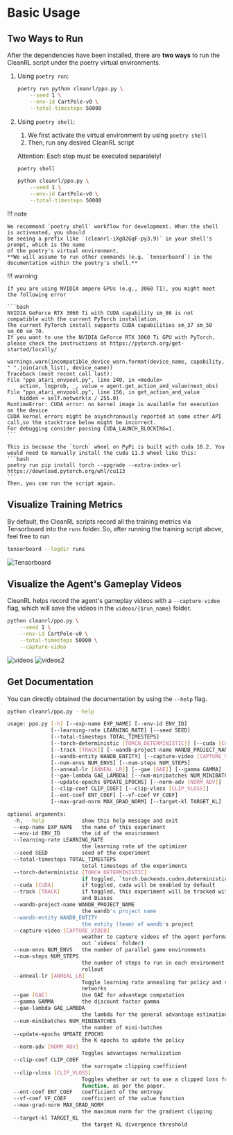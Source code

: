 # Basic Usage

## Two Ways to Run
After the dependencies have been installed, there are **two ways** to run 
the CleanRL script under the poetry virtual environments.


1. Using `poetry run`:

    ```bash
    poetry run python cleanrl/ppo.py \
        --seed 1 \
        --env-id CartPole-v0 \
        --total-timesteps 50000
    ```
    <script id="asciicast-443649" src="https://asciinema.org/a/443649.js" async></script>


2. Using `poetry shell`:

    1. We first activate the virtual environment by using
    `poetry shell`
    2. Then, run any desired CleanRL script
   
    Attention: Each step must be executed separately!


    ```bash
    poetry shell
    ```
    ```bash
    python cleanrl/ppo.py \
        --seed 1 \
        --env-id CartPole-v0 \
        --total-timesteps 50000
    ```
    <script id="asciicast-JL1FR00I2JNklAhMd2dwEAQuz" src="https://asciinema.org/a/JL1FR00I2JNklAhMd2dwEAQuz.js" async></script>

!!! note

    We recommend `poetry shell` workflow for development. When the shell is activeated, you should
    be seeing a prefix like `(cleanrl-iXg02GqF-py3.9)` in your shell's prompt, which is the name
    of the poetry's virtual environment.
    **We will assume to run other commands (e.g. `tensorboard`) in the documentation within the poetry's shell.**


!!! warning

    If you are using NVIDIA ampere GPUs (e.g., 3060 TI), you might meet the following error

    ```bash
    NVIDIA GeForce RTX 3060 Ti with CUDA capability sm_86 is not compatible with the current PyTorch installation.
    The current PyTorch install supports CUDA capabilities sm_37 sm_50 sm_60 sm_70.
    If you want to use the NVIDIA GeForce RTX 3060 Ti GPU with PyTorch, please check the instructions at https://pytorch.org/get-started/locally/

    warnings.warn(incompatible_device_warn.format(device_name, capability, " ".join(arch_list), device_name))
    Traceback (most recent call last):
    File "ppo_atari_envpool.py", line 240, in <module>
        action, logprob, _, value = agent.get_action_and_value(next_obs)
    File "ppo_atari_envpool.py", line 156, in get_action_and_value
        hidden = self.network(x / 255.0)
    RuntimeError: CUDA error: no kernel image is available for execution on the device
    CUDA kernel errors might be asynchronously reported at some other API call,so the stacktrace below might be incorrect.
    For debugging consider passing CUDA_LAUNCH_BLOCKING=1.
    ```

    This is because the `torch` wheel on PyPi is built with cuda 10.2. You would need to manually install the cuda 11.3 wheel like this:
    ```bash
    poetry run pip install torch --upgrade --extra-index-url https://download.pytorch.org/whl/cu113
    ```
    Then, you can run the script again.

## Visualize Training Metrics

By default, the CleanRL scripts record all the training metrics via Tensorboard
into the `runs` folder. So, after running the training script above, feel free to run

```bash
tensorboard --logdir runs
```

![Tensorboard](tensorboard.png)


## Visualize the Agent's Gameplay Videos

CleanRL helps record the agent's gameplay videos with a `--capture-video` flag,
which will save the videos in the `videos/{$run_name}` folder.

```bash linenums="1" hl_lines="5"
python cleanrl/ppo.py \
    --seed 1 \
    --env-id CartPole-v0 \
    --total-timesteps 50000 \
    --capture-video
```

![videos](videos.png)
![videos2](videos2.png)

## Get Documentation

You can directly obtained the documentation by using the `--help` flag.

```bash
python cleanrl/ppo.py --help

usage: ppo.py [-h] [--exp-name EXP_NAME] [--env-id ENV_ID]
              [--learning-rate LEARNING_RATE] [--seed SEED]
              [--total-timesteps TOTAL_TIMESTEPS]
              [--torch-deterministic [TORCH_DETERMINISTIC]] [--cuda [CUDA]]
              [--track [TRACK]] [--wandb-project-name WANDB_PROJECT_NAME]
              [--wandb-entity WANDB_ENTITY] [--capture-video [CAPTURE_VIDEO]]
              [--num-envs NUM_ENVS] [--num-steps NUM_STEPS]
              [--anneal-lr [ANNEAL_LR]] [--gae [GAE]] [--gamma GAMMA]
              [--gae-lambda GAE_LAMBDA] [--num-minibatches NUM_MINIBATCHES]
              [--update-epochs UPDATE_EPOCHS] [--norm-adv [NORM_ADV]]
              [--clip-coef CLIP_COEF] [--clip-vloss [CLIP_VLOSS]]
              [--ent-coef ENT_COEF] [--vf-coef VF_COEF]
              [--max-grad-norm MAX_GRAD_NORM] [--target-kl TARGET_KL]

optional arguments:
  -h, --help            show this help message and exit
  --exp-name EXP_NAME   the name of this experiment
  --env-id ENV_ID       the id of the environment
  --learning-rate LEARNING_RATE
                        the learning rate of the optimizer
  --seed SEED           seed of the experiment
  --total-timesteps TOTAL_TIMESTEPS
                        total timesteps of the experiments
  --torch-deterministic [TORCH_DETERMINISTIC]
                        if toggled, `torch.backends.cudnn.deterministic=False`
  --cuda [CUDA]         if toggled, cuda will be enabled by default
  --track [TRACK]       if toggled, this experiment will be tracked with Weights
                        and Biases
  --wandb-project-name WANDB_PROJECT_NAME
                        the wandb's project name
  --wandb-entity WANDB_ENTITY
                        the entity (team) of wandb's project
  --capture-video [CAPTURE_VIDEO]
                        weather to capture videos of the agent performances (check
                        out `videos` folder)
  --num-envs NUM_ENVS   the number of parallel game environments
  --num-steps NUM_STEPS
                        the number of steps to run in each environment per policy
                        rollout
  --anneal-lr [ANNEAL_LR]
                        Toggle learning rate annealing for policy and value
                        networks
  --gae [GAE]           Use GAE for advantage computation
  --gamma GAMMA         the discount factor gamma
  --gae-lambda GAE_LAMBDA
                        the lambda for the general advantage estimation
  --num-minibatches NUM_MINIBATCHES
                        the number of mini-batches
  --update-epochs UPDATE_EPOCHS
                        the K epochs to update the policy
  --norm-adv [NORM_ADV]
                        Toggles advantages normalization
  --clip-coef CLIP_COEF
                        the surrogate clipping coefficient
  --clip-vloss [CLIP_VLOSS]
                        Toggles whether or not to use a clipped loss for the value
                        function, as per the paper.
  --ent-coef ENT_COEF   coefficient of the entropy
  --vf-coef VF_COEF     coefficient of the value function
  --max-grad-norm MAX_GRAD_NORM
                        the maximum norm for the gradient clipping
  --target-kl TARGET_KL
                        the target KL divergence threshold
```
